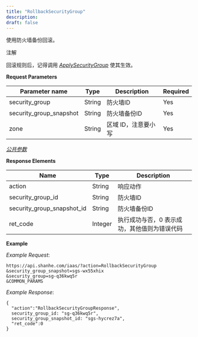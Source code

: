 ```yaml
---
title: "RollbackSecurityGroup"
description: 
draft: false
---
```




使用防火墙备份回滚。

注解

回滚规则后，记得调用 [_ApplySecurityGroup_](../apply_security_group/) 使其生效。

**Request Parameters**

| Parameter name | Type | Description | Required |
| --- | --- | --- | --- |
| security_group | String | 防火墙ID | Yes |
| security_group_snapshot | String | 防火墙备份ID | Yes |
| zone | String | 区域 ID，注意要小写 | Yes |

[_公共参数_](../../../parameters/)

**Response Elements**

| Name | Type | Description |
| --- | --- | --- |
| action | String | 响应动作 |
| security_group_id | String | 防火墙ID |
| security_group_snapshot_id | String | 防火墙备份ID |
| ret_code | Integer | 执行成功与否，0 表示成功，其他值则为错误代码 |

**Example**

_Example Request_:

```
https://api.shanhe.com/iaas/?action=RollbackSecurityGroup
&security_group_snapshot=sgs-wx55xhix
&security_group=sg-q36kwq5r
&COMMON_PARAMS
```

_Example Response_:

```
{
  "action":"RollbackSecurityGroupResponse",
  security_group_id: "sg-q36kwq5r",
  security_group_snapshot_id: "sgs-hycrez7a",
  "ret_code":0
}
```
